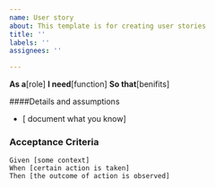 ```yaml
---
name: User story
about: This template is for creating user stories
title: ''
labels: ''
assignees: ''

---
```


**As a**[role]
**I need**[function]
**So that**[benifits]

####Details and assumptions
* [ document what you know]

### Acceptance Criteria  
   
 ```gherkin
 Given [some context]
 When [certain action is taken]
 Then [the outcome of action is observed]
 ```
